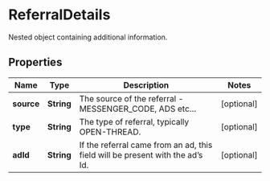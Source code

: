 

# ReferralDetails

Nested object containing additional information.

## Properties

| Name | Type | Description | Notes |
|------------ | ------------- | ------------- | -------------|
|**source** | **String** | The source of the referral - MESSENGER_CODE, ADS etc… |  [optional] |
|**type** | **String** | The type of referral, typically OPEN-THREAD. |  [optional] |
|**adId** | **String** | If the referral came from an ad, this field will be present with the ad’s Id. |  [optional] |



